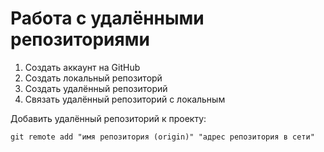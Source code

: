 # **Работа с удалёнными репозиториями**

1. Создать аккаунт на GitHub
2. Создать локальный репозиторй
3. Создать удалённый репозиторий
4. Связать удалённый репозиторий с локальным

Добавить удалённый репозиторий к проекту:
```
git remote add "имя репозитория (origin)" "адрес репозитория в сети"
```
